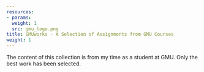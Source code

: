 ```yaml
---
resources:
- params:
  weight: 1
  src: gmu_logo.png
title: GMUworks - A Selection of Assignments from GMU Courses
weight: 1
---
```


The content of this collection is from my time as a student at GMU. Only the best work has been selected.
